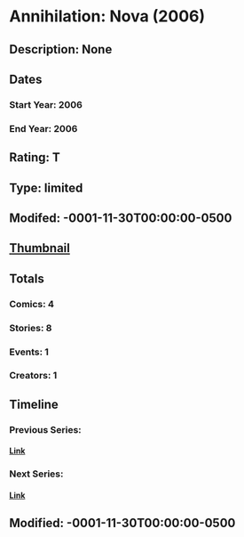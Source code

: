 # Annihilation: Nova (2006)
## Description: None
## Dates
### Start Year: 2006
### End Year: 2006
## Rating: T
## Type: limited
## Modifed: -0001-11-30T00:00:00-0500
## [Thumbnail](http://i.annihil.us/u/prod/marvel/i/mg/e/e0/4bad4a9deb432.jpg)
## Totals
### Comics: 4
### Stories: 8
### Events: 1
### Creators: 1
## Timeline
### Previous Series: 
#### [Link]()
### Next Series: 
#### [Link]()
## Modified: -0001-11-30T00:00:00-0500
